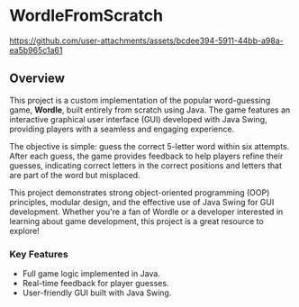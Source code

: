 # WordleFromScratch
https://github.com/user-attachments/assets/bcdee394-5911-44bb-a98a-ea5b965c1a61


## Overview

This project is a custom implementation of the popular word-guessing game, **Wordle**, built entirely from scratch using Java. The game features an interactive graphical user interface (GUI) developed with Java Swing, providing players with a seamless and engaging experience.  

The objective is simple: guess the correct 5-letter word within six attempts. After each guess, the game provides feedback to help players refine their guesses, indicating correct letters in the correct positions and letters that are part of the word but misplaced.  

This project demonstrates strong object-oriented programming (OOP) principles, modular design, and the effective use of Java Swing for GUI development. Whether you're a fan of Wordle or a developer interested in learning about game development, this project is a great resource to explore!  

### Key Features
- Full game logic implemented in Java.
- Real-time feedback for player guesses.
- User-friendly GUI built with Java Swing.
